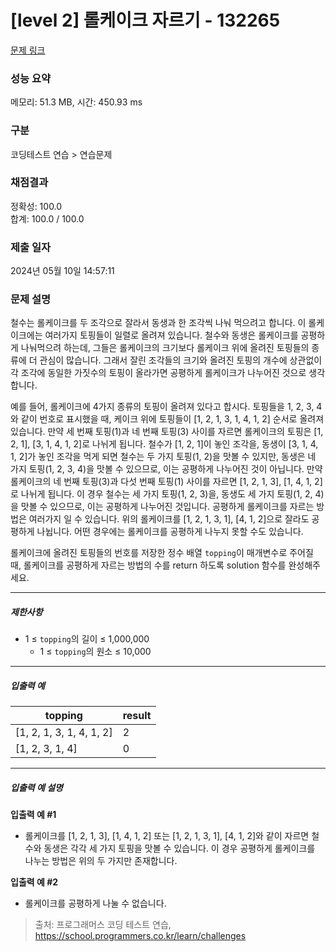 # [level 2] 롤케이크 자르기 - 132265 

[문제 링크](https://school.programmers.co.kr/learn/courses/30/lessons/132265) 

### 성능 요약

메모리: 51.3 MB, 시간: 450.93 ms

### 구분

코딩테스트 연습 > 연습문제

### 채점결과

정확성: 100.0<br/>합계: 100.0 / 100.0

### 제출 일자

2024년 05월 10일 14:57:11

### 문제 설명

<p>철수는 롤케이크를 두 조각으로 잘라서 동생과 한 조각씩 나눠 먹으려고 합니다. 이 롤케이크에는 여러가지 토핑들이 일렬로 올려져 있습니다. 철수와 동생은 롤케이크를 공평하게 나눠먹으려 하는데, 그들은 롤케이크의 크기보다 롤케이크 위에 올려진 토핑들의 종류에 더 관심이 많습니다. 그래서 잘린 조각들의 크기와 올려진 토핑의 개수에 상관없이 각 조각에 동일한 가짓수의 토핑이 올라가면 공평하게 롤케이크가 나누어진 것으로 생각합니다.</p>

<p>예를 들어, 롤케이크에 4가지 종류의 토핑이 올려져 있다고 합시다. 토핑들을 1, 2, 3, 4와 같이 번호로 표시했을 때, 케이크 위에 토핑들이 [1, 2, 1, 3, 1, 4, 1, 2] 순서로 올려져 있습니다. 만약 세 번째 토핑(1)과 네 번째 토핑(3) 사이를 자르면 롤케이크의 토핑은 [1, 2, 1], [3, 1, 4, 1, 2]로 나뉘게 됩니다. 철수가 [1, 2, 1]이 놓인 조각을, 동생이 [3, 1, 4, 1, 2]가 놓인 조각을 먹게 되면 철수는 두 가지 토핑(1, 2)을 맛볼 수 있지만, 동생은 네 가지 토핑(1, 2, 3, 4)을 맛볼 수 있으므로, 이는 공평하게 나누어진 것이 아닙니다. 만약 롤케이크의 네 번째 토핑(3)과 다섯 번째 토핑(1) 사이를 자르면 [1, 2, 1, 3], [1, 4, 1, 2]로 나뉘게 됩니다. 이 경우 철수는 세 가지 토핑(1, 2, 3)을, 동생도 세 가지 토핑(1, 2, 4)을 맛볼 수 있으므로, 이는 공평하게 나누어진 것입니다. 공평하게 롤케이크를 자르는 방법은 여러가지 일 수 있습니다. 위의 롤케이크를 [1, 2, 1, 3, 1], [4, 1, 2]으로 잘라도 공평하게 나뉩니다. 어떤 경우에는 롤케이크를 공평하게 나누지 못할 수도 있습니다.</p>

<p>롤케이크에 올려진 토핑들의 번호를 저장한 정수 배열 <code>topping</code>이 매개변수로 주어질 때, 롤케이크를 공평하게 자르는 방법의 수를 return 하도록 solution 함수를 완성해주세요.</p>

<hr>

<h5>제한사항</h5>

<ul>
<li>1 ≤ <code>topping</code>의 길이 ≤ 1,000,000

<ul>
<li>1 ≤ <code>topping</code>의 원소 ≤ 10,000</li>
</ul></li>
</ul>

<hr>

<h5>입출력 예</h5>
<table class="table">
        <thead><tr>
<th>topping</th>
<th>result</th>
</tr>
</thead>
        <tbody><tr>
<td>[1, 2, 1, 3, 1, 4, 1, 2]</td>
<td>2</td>
</tr>
<tr>
<td>[1, 2, 3, 1, 4]</td>
<td>0</td>
</tr>
</tbody>
      </table>
<hr>

<h5>입출력 예 설명</h5>

<p><strong>입출력 예 #1</strong></p>

<ul>
<li>롤케이크를 [1, 2, 1, 3], [1, 4, 1, 2] 또는 [1, 2, 1, 3, 1], [4, 1, 2]와 같이 자르면 철수와 동생은 각각 세 가지 토핑을 맛볼 수 있습니다. 이 경우 공평하게 롤케이크를 나누는 방법은 위의 두 가지만 존재합니다.</li>
</ul>

<p><strong>입출력 예 #2</strong></p>

<ul>
<li>롤케이크를 공평하게 나눌 수 없습니다.</li>
</ul>


> 출처: 프로그래머스 코딩 테스트 연습, https://school.programmers.co.kr/learn/challenges